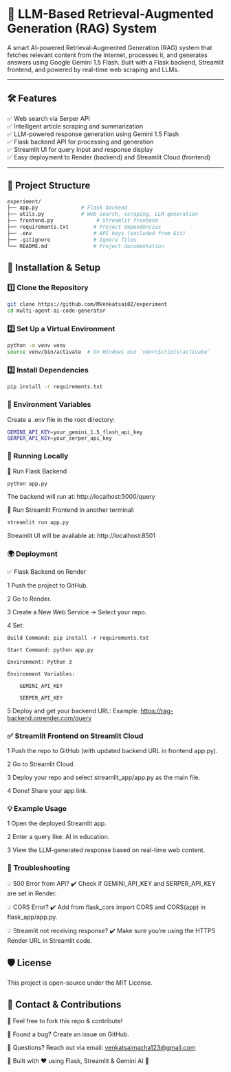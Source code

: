 # 🤖 LLM-Based Retrieval-Augmented Generation (RAG) System

A smart AI-powered Retrieval-Augmented Generation (RAG) system that fetches relevant content from the internet, processes it, and generates answers using Google Gemini 1.5 Flash. Built with a Flask backend, Streamlit frontend, and powered by real-time web scraping and LLMs.

---

## 🛠️ Features

✅ Web search via Serper API  
✅ Intelligent article scraping and summarization  
✅ LLM-powered response generation using Gemini 1.5 Flash  
✅ Flask backend API for processing and generation  
✅ Streamlit UI for query input and response display  
✅ Easy deployment to Render (backend) and Streamlit Cloud (frontend)  

---

## 📂 Project Structure

```bash
experiment/
├── app.py              # Flask backend
├── utils.py            # Web search, scraping, LLM generation
├── frontend.py              # Streamlit frontend
├── requirements.txt        # Project dependencies
├── .env                    # API keys (excluded from Git)
├── .gitignore              # Ignore files
└── README.md               # Project documentation
```

## 🚀 Installation & Setup

### 1️⃣ Clone the Repository

```bash
git clone https://github.com/MVenkatsai02/experiment
cd multi-agent-ai-code-generator
```

### 2️⃣ Set Up a Virtual Environment

```bash
python -m venv venv
source venv/bin/activate  # On Windows use `venv\Scripts\activate`
```

### 3️⃣ Install Dependencies

```bash
pip install -r requirements.txt
```

### 🔐 Environment Variables
 Create a .env file in the root directory:
 ```bash
GEMINI_API_KEY=your_gemini_1.5_flash_api_key
SERPER_API_KEY=your_serper_api_key
```

### 🧪 Running Locally
🔹 Run Flask Backend
```bash
python app.py
```
The backend will run at: http://localhost:5000/query

🔹 Run Streamlit Frontend
In another terminal:
```bash
streamlit run app.py
```
Streamlit UI will be available at: http://localhost:8501

### 🌍 Deployment
✅ Flask Backend on Render

1 Push the project to GitHub.

2 Go to Render.

3 Create a New Web Service → Select your repo.

4 Set:

    Build Command: pip install -r requirements.txt

    Start Command: python app.py

    Environment: Python 3

    Environment Variables:

        GEMINI_API_KEY

        SERPER_API_KEY

5 Deploy and get your backend URL:
Example: https://rag-backend.onrender.com/query

### ✅ Streamlit Frontend on Streamlit Cloud
1 Push the repo to GitHub (with updated backend URL in frontend app.py).

2 Go to Streamlit Cloud.

3 Deploy your repo and select streamlit_app/app.py as the main file.

4 Done! Share your app link.

### 💡 Example Usage
1 Open the deployed Streamlit app.

2 Enter a query like: AI in education.

3 View the LLM-generated response based on real-time web content.

### 🧰 Troubleshooting
💡 500 Error from API?
✔️ Check if GEMINI_API_KEY and SERPER_API_KEY are set in Render.

💡 CORS Error?
✔️ Add from flask_cors import CORS and CORS(app) in flask_app/app.py.

💡 Streamlit not receiving response?
✔️ Make sure you’re using the HTTPS Render URL in Streamlit code.


## 🛡️ License

This project is open-source under the MIT License.

## 📩 Contact & Contributions

🔹 Feel free to fork this repo & contribute!

🔹 Found a bug? Create an issue on GitHub.

🔹 Questions? Reach out via email: venkatsaimacha123@gmail.com

🚀 Built with ❤️ using Flask, Streamlit & Gemini AI 🚀


